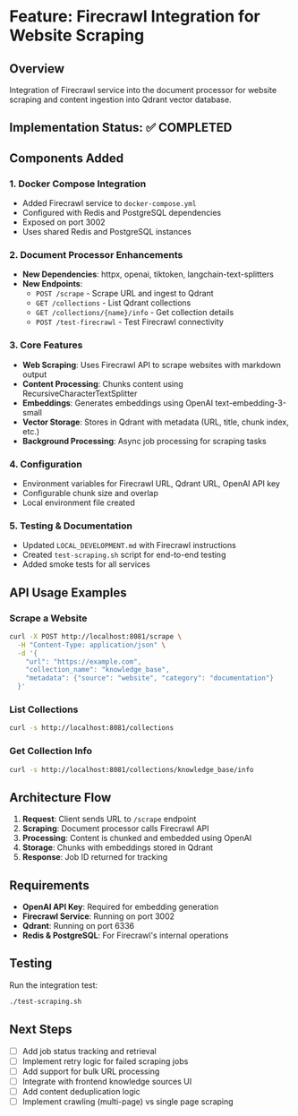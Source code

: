 # Feature: Firecrawl Integration for Website Scraping

## Overview
Integration of Firecrawl service into the document processor for website scraping and content ingestion into Qdrant vector database.

## Implementation Status: ✅ COMPLETED

## Components Added

### 1. Docker Compose Integration
- Added Firecrawl service to `docker-compose.yml`
- Configured with Redis and PostgreSQL dependencies
- Exposed on port 3002
- Uses shared Redis and PostgreSQL instances

### 2. Document Processor Enhancements
- **New Dependencies**: httpx, openai, tiktoken, langchain-text-splitters
- **New Endpoints**:
  - `POST /scrape` - Scrape URL and ingest to Qdrant
  - `GET /collections` - List Qdrant collections
  - `GET /collections/{name}/info` - Get collection details
  - `POST /test-firecrawl` - Test Firecrawl connectivity

### 3. Core Features
- **Web Scraping**: Uses Firecrawl API to scrape websites with markdown output
- **Content Processing**: Chunks content using RecursiveCharacterTextSplitter
- **Embeddings**: Generates embeddings using OpenAI text-embedding-3-small
- **Vector Storage**: Stores in Qdrant with metadata (URL, title, chunk index, etc.)
- **Background Processing**: Async job processing for scraping tasks

### 4. Configuration
- Environment variables for Firecrawl URL, Qdrant URL, OpenAI API key
- Configurable chunk size and overlap
- Local environment file created

### 5. Testing & Documentation
- Updated `LOCAL_DEVELOPMENT.md` with Firecrawl instructions
- Created `test-scraping.sh` script for end-to-end testing
- Added smoke tests for all services

## API Usage Examples

### Scrape a Website
```bash
curl -X POST http://localhost:8081/scrape \
  -H "Content-Type: application/json" \
  -d '{
    "url": "https://example.com",
    "collection_name": "knowledge_base",
    "metadata": {"source": "website", "category": "documentation"}
  }'
```

### List Collections
```bash
curl -s http://localhost:8081/collections
```

### Get Collection Info
```bash
curl -s http://localhost:8081/collections/knowledge_base/info
```

## Architecture Flow
1. **Request**: Client sends URL to `/scrape` endpoint
2. **Scraping**: Document processor calls Firecrawl API
3. **Processing**: Content is chunked and embedded using OpenAI
4. **Storage**: Chunks with embeddings stored in Qdrant
5. **Response**: Job ID returned for tracking

## Requirements
- **OpenAI API Key**: Required for embedding generation
- **Firecrawl Service**: Running on port 3002
- **Qdrant**: Running on port 6336
- **Redis & PostgreSQL**: For Firecrawl's internal operations

## Testing
Run the integration test:
```bash
./test-scraping.sh
```

## Next Steps
- [ ] Add job status tracking and retrieval
- [ ] Implement retry logic for failed scraping jobs
- [ ] Add support for bulk URL processing
- [ ] Integrate with frontend knowledge sources UI
- [ ] Add content deduplication logic
- [ ] Implement crawling (multi-page) vs single page scraping
